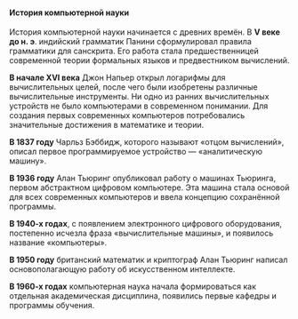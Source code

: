 #### История компьютерной науки

История компьютерной науки начинается с древних времён. В **V веке до н. э**. индийский грамматик Панини сформулировал правила грамматики для санскрита. Его работа стала предшественницей современной теории формальных языков и предвестником вычислений.

**В начале XVI века** Джон Напьер открыл логарифмы для вычислительных целей, после чего были изобретены различные вычислительные инструменты. Ни одно из ранних вычислительных устройств не было компьютерами в современном понимании. Для создания первых современных компьютеров потребовались значительные достижения в математике и теории.

**В 1837 году** Чарльз Бэббидж, которого называют «отцом вычислений», описал первое программируемое устройство — «аналитическую машину». 

**В 1936 году** Алан Тьюринг опубликовал работу о машинах Тьюринга, первом абстрактном цифровом компьютере. Эта машина стала основой для всех современных компьютеров и ввела концепцию сохранённой программы.

**В 1940-х годах**, с появлением электронного цифрового оборудования, постепенно исчезла фраза «вычислительные машины», и появилось название «компьютеры».

**В 1950 году** британский математик и криптограф Алан Тьюринг написал основополагающую работу об искусственном интеллекте. 

**В 1960-х годах** компьютерная наука начала формироваться как отдельная академическая дисциплина, появились первые кафедры и программы обучения. 